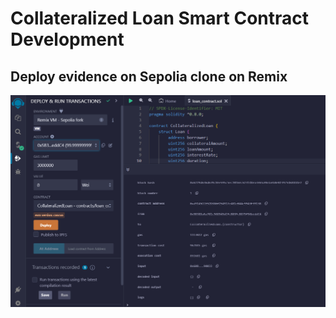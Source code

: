 # Collateralized Loan Smart Contract Development
## Deploy evidence on Sepolia clone on Remix
![Deploy](deploy.png)
